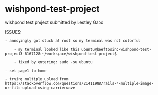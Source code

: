 # wishpond-test-project

wishpond test project
submitted by Lestley Gabo

ISSUES: 

    - annoyingly got stuck at root so my terminal was not colorful    
    
        - my terminal looked like this ubuntu@beeftosino-wishpond-test-project3-6167128:~/workspace/wishpond-test-project$  
        
        - fixed by entering: sudo -su ubuntu  
        
    - set page1 to home
    
    - trying multiple upload from https://stackoverflow.com/questions/21411988/rails-4-multiple-image-or-file-upload-using-carrierwave 